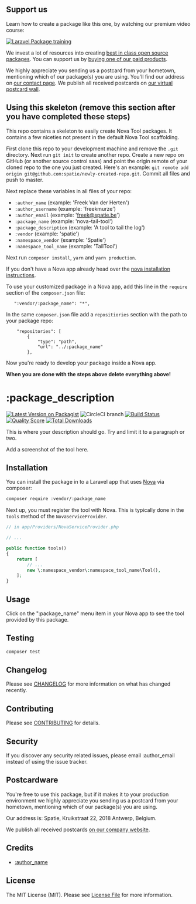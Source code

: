 

## Support us

Learn how to create a package like this one, by watching our premium video course:

[![Laravel Package training](https://spatie.be/github/package-training.jpg)](https://laravelpackage.training)

We invest a lot of resources into creating [best in class open source packages](https://spatie.be/open-source). You can support us by [buying one of our paid products](https://spatie.be/open-source/support-us).

We highly appreciate you sending us a postcard from your hometown, mentioning which of our package(s) you are using. You'll find our address on [our contact page](https://spatie.be/about-us). We publish all received postcards on [our virtual postcard wall](https://spatie.be/open-source/postcards).

## Using this skeleton (remove this section after you have completed these steps)

This repo contains a skeleton to easily create Nova Tool packages. It contains a few niceties not present in the default Nova Tool scaffolding.

First clone this repo to your development machine and remove the `.git` directory. Next run `git init` to create another repo. Create a new repo on GitHub (or another source control saas) and point the origin remote of your cloned repo to the one you just created. Here's an example: `git remote add origin git@github.com:spatie/newly-created-repo.git`. Commit all files and push to master.

Next replace these variables in all files of your repo:
 - `:author_name` (example: 'Freek Van der Herten')
 - `:author_username` (example: 'freekmurze')
 - `:author_email` (example: 'freek@spatie.be')
 - `:package_name` (example: 'nova-tail-tool')
 - `:package_description` (example: 'A tool to tail the log')
 - `:vendor` (example: 'spatie')
 - `:namespace_vendor` (example: 'Spatie')
 - `:namespace_tool_name` (example: 'TailTool')
 
 Next run `composer install`, `yarn` and `yarn production`.
 
If you don't have a Nova app already head over the [nova installation instructions](https://nova.laravel.com/docs/1.0/installation.html#installing-nova).

To use your customized package in a Nova app, add this line in the `require` section of the `composer.json` file:
 
 ```
    ":vendor/:package_name": "*",
```
 
 In the same `composer.json` file add a `repositiories` section with the path to your package repo:
 
 ```
     "repositories": [
         {
             "type": "path",
             "url": "../:package_name"
         },
```
 
Now you're ready to develop your package inside a Nova app.
 
**When you are done with the steps above delete everything above!**

# :package_description

[![Latest Version on Packagist](https://img.shields.io/packagist/v/:vendor/:package_name.svg?style=flat-square)](https://packagist.org/packages/:vendor/:package_name)
![CircleCI branch](https://img.shields.io/circleci/project/github/:vendor/:package_name/master.svg?style=flat-square)
[![Build Status](https://img.shields.io/travis/:vendor/:package_name/master.svg?style=flat-square)](https://travis-ci.org/:vendor/:package_name)
[![Quality Score](https://img.shields.io/scrutinizer/g/:vendor/:package_name.svg?style=flat-square)](https://scrutinizer-ci.com/g/:vendor/:package_name)
[![Total Downloads](https://img.shields.io/packagist/dt/:vendor/:package_name.svg?style=flat-square)](https://packagist.org/packages/:vendor/:package_name)


This is where your description should go. Try and limit it to a paragraph or two.

Add a screenshot of the tool here.

## Installation

You can install the package in to a Laravel app that uses [Nova](https://nova.laravel.com) via composer:

```bash
composer require :vendor/:package_name
```

Next up, you must register the tool with Nova. This is typically done in the `tools` method of the `NovaServiceProvider`.

```php
// in app/Providers/NovaServiceProvider.php

// ...

public function tools()
{
    return [
        // ...
        new \:namespace_vendor\:namespace_tool_name\Tool(),
    ];
}
```

## Usage

Click on the ":package_name" menu item in your Nova app to see the tool provided by this package.

## Testing

``` bash
composer test
```

## Changelog

Please see [CHANGELOG](CHANGELOG.md) for more information on what has changed recently.

## Contributing

Please see [CONTRIBUTING](CONTRIBUTING.md) for details.

## Security

If you discover any security related issues, please email :author_email instead of using the issue tracker.

## Postcardware

You're free to use this package, but if it makes it to your production environment we highly appreciate you sending us a postcard from your hometown, mentioning which of our package(s) you are using.

Our address is: Spatie, Kruikstraat 22, 2018 Antwerp, Belgium.

We publish all received postcards [on our company website](https://spatie.be/en/opensource/postcards).

## Credits

- [:author_name](https://github.com/:author_username)

## License

The MIT License (MIT). Please see [License File](LICENSE.md) for more information.

